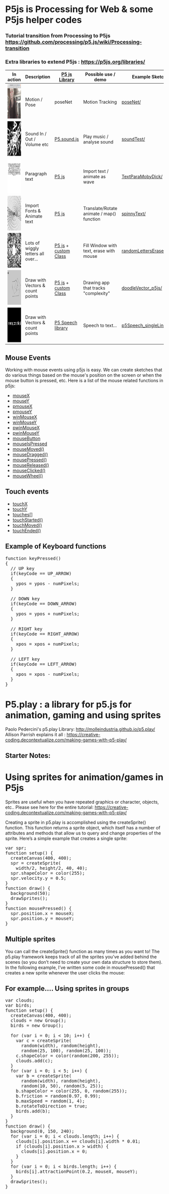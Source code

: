 # P5js is Processing for Web & some P5js helper codes
### Tutorial transition from Processing to P5js https://github.com/processing/p5.js/wiki/Processing-transition
### Extra libraries to extend P5js : https://p5js.org/libraries/
| In action       | Description | [P5 js Library](https://p5js.org/libraries/) | Possible use / demo | Example Sketch/folder |
| --------------- | ------------- | ------------- | ------------- | ------------- |
| <a href= "https://karenanndonnachie.github.io/Slave-To-The-Algorithm/P5js/poseNet_test" target="_blank"><img src="poseNet_workingSketch.JPG" width="120" height="110" /><a/> | Motion / Pose | poseNet  | Motion Tracking | <a href="poseNet_test/" target="_blank">poseNet/</a> |
| <img src="soundTest_workingSketch.JPG" width="120" height="110" /> | Sound In / Out / Volume etc | [P5.sound.js](https://p5js.org/reference/#/libraries/p5.sound) | Play music / analyse sound | <a href="P5js_soundTest/" target="_blank">soundTest/</a> |
| <img src="textParaMobyDick_workingSketch.JPG" width="120" height="110" /> | Paragraph text | [P5 js](https://p5js.org/reference/) | Import text / animate as wave | <a href="TextParaMobyDick/" target="_blank">TextParaMobyDick/</a> |
| <img src="spinnyText_workingSketch.JPG" width="120" height="110" /> | Import Fonts & Animate text | [P5 js](https://p5js.org/reference/)  | Translate/Rotate animate / map() function | <a href="spinnyText/" target="_blank">spinnyText/</a> |
| <img src="randomLettersErase_workingSketch.JPG" width="120" height="110" /> | Lots of wiggly letters all over... | [P5 js](https://p5js.org/reference/) + [custom Class](https://p5js.org/reference/#/p5/class) | Fill Window with text, erase with mouse | <a href="randomLettersErase/" target="_blank">randomLettersErase/</a> |
| <a href="https://karenanndonnachie.github.io/Slave-To-The-Algorithm/P5js/doodleVector_p5js/" target="_blank"><img src="doodleVector_count_workingSketch.JPG" width="120" height="110" /></a> | Draw with Vectors & count points | [P5 js](https://p5js.org/reference/) + [custom Class](https://p5js.org/reference/#/p5/class) | Drawing app that tracks "complexity" | <a href="doodleVector_p5js/" target="_blank">doodleVector_p5js/</a> |
| <a href="https://karenanndonnachie.github.io/Slave-To-The-Algorithm/P5js/p5Speech_singleLineContinuous/" target="_blank"><img src="p5Speech_workingSketch.JPG" width="120" height="110" /></a> | Draw with Vectors & count points | [P5 Speech library](https://idmnyu.github.io/p5.js-speech/) | Speech to text... | <a href="p5Speech_singleLineContinuous/" target="_blank">p5Speech_singleLineContinuous/</a> |
## Mouse Events
Working with mouse events using p5js is easy. We can create sketches that do various things based on the mouse's position on the screen or when the mouse button is pressed, 
etc. Here is a list of the mouse related functions in p5js:
<ul> 
	<li><a href="http://p5js.org/reference/#/p5/mouseX">mouseX</a></li>
	<li><a href="http://p5js.org/reference/#/p5/mouseY">mouseY</a></li>
	<li><a href="http://p5js.org/reference/#/p5/pmouseX">pmouseX</a></li>
	<li><a href="http://p5js.org/reference/#/p5/pmouseY">pmouseY</a></li>
	<li><a href="http://p5js.org/reference/#/p5/winMouseX">winMouseX</a></li>
	<li><a href="http://p5js.org/reference/#/p5/winMouseY">winMouseY</a></li>
	<li><a href="http://p5js.org/reference/#/p5/pwinMouseX">pwinMouseX</a></li>
	<li><a href="http://p5js.org/reference/#/p5/pwinMouseY">pwinMouseY</a></li>
	<li><a href="http://p5js.org/reference/#/p5/mouseButton">mouseButton</a></li>
	<li><a href="http://p5js.org/reference/#/p5/mouseIsPressed">mouseIsPressed</a></li>
	<li><a href="http://p5js.org/reference/#/p5/mouseMoved">mouseMoved()</a></li>
	<li><a href="http://p5js.org/reference/#/p5/mouseDragged">mouseDragged()</a></li>
	<li><a href="http://p5js.org/reference/#/p5/mousePressed">mousePressed()</a></li>
	<li><a href="http://p5js.org/reference/#/p5/mouseReleased">mouseReleased()</a></li>
	<li><a href="http://p5js.org/reference/#/p5/mouseClicked">mouseClicked()</a></li>
	<li><a href="http://p5js.org/reference/#/p5/mouseWheel">mouseWheel()</a></li>
</ul>

## Touch events
<ul>
	<li><a href="http://p5js.org/reference/#/p5/touchX">touchX</a></li>
	<li><a href="http://p5js.org/reference/#/p5/touchY">touchY</a></li>
    <li><a href="http://p5js.org/reference/#/p5/touches[]">touches[]</a></li>
    <li><a href="http://p5js.org/reference/#/p5/touchStarted">touchStarted()</a></li>
    <li><a href="http://p5js.org/reference/#/p5/touchMoved">touchMoved()</a></li>
    <li><a href="http://p5js.org/reference/#/p5/touchEnded">touchEnded()</a></li>
</ul>

## Example of Keyboard functions
<pre>function keyPressed()
{
  // UP key
  if(keyCode == UP_ARROW)
  {
    ypos = ypos - numPixels; 
  }
 
  // DOWN key
  if(keyCode == DOWN_ARROW)
  { 
    ypos = ypos + numPixels; 
  }
 
  // RIGHT key
  if(keyCode == RIGHT_ARROW)
  {
    xpos = xpos + numPixels; 
  }
 
  // LEFT key
  if(keyCode == LEFT_ARROW)
  {
    xpos = xpos - numPixels; 
  }
}
</pre>

# P5.play :  a library for p5.js for animation, gaming and using sprites
Paolo Pedercini's p5.play Library: http://molleindustria.github.io/p5.play/ <br/>
Allison Parrish explains it all : https://creative-coding.decontextualize.com/making-games-with-p5-play/

## Starter Notes:
# Using sprites for animation/games in P5js
Sprites are useful when you have repeated graphics or character, objects, etc..
Please see here for the entire tutorial: https://creative-coding.decontextualize.com/making-games-with-p5-play/

Creating a sprite in p5.play is accomplished using the createSprite() function. This function returns a sprite object, which itself has a number of attributes and methods that allow us to query and change properties of the sprite.
Here’s a simple example that creates a single sprite:
<pre>var spr;
function setup() {
  createCanvas(400, 400);
  spr = createSprite(
    width/2, height/2, 40, 40);
  spr.shapeColor = color(255);
  spr.velocity.y = 0.5;
}
function draw() {
  background(50);
  drawSprites();
}
function mousePressed() {
  spr.position.x = mouseX;
  spr.position.y = mouseY;
}</pre>

## Multiple sprites
You can call the createSprite() function as many times as you want to! The p5.play framework keeps track of all the sprites you’ve added behind the scenes (so you don’t need to create your own data structure to store them). In the following example, I’ve written some code in mousePressed() that creates a new sprite whenever the user clicks the mouse:

## For example.... Using sprites in groups
<pre>var clouds;
var birds;
function setup() {
  createCanvas(400, 400);
  clouds = new Group();
  birds = new Group();

  for (var i = 0; i < 10; i++) {
    var c = createSprite(
      random(width), random(height),
      random(25, 100), random(25, 100));
    c.shapeColor = color(random(200, 255));
    clouds.add(c);
  }
  for (var i = 0; i < 5; i++) {
    var b = createSprite(
      random(width), random(height),
      random(10, 50), random(5, 25));
    b.shapeColor = color(255, 0, random(255));
    b.friction = random(0.97, 0.99);
    b.maxSpeed = random(1, 4);
    b.rotateToDirection = true;
    birds.add(b);
  }
}
function draw() {
  background(0, 150, 240);
  for (var i = 0; i < clouds.length; i++) {
    clouds[i].position.x += clouds[i].width * 0.01;
    if (clouds[i].position.x > width) {
      clouds[i].position.x = 0;
    }
  }
  for (var i = 0; i < birds.length; i++) {
    birds[i].attractionPoint(0.2, mouseX, mouseY);
  }
  drawSprites();
}</pre>

